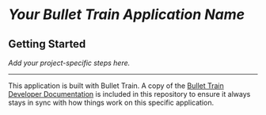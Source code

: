 # _Your Bullet Train Application Name_

## Getting Started
_Add your project-specific steps here._

---

This application is built with Bullet Train. A copy of the [Bullet Train Developer Documentation](/docs/index.md) is included in this repository to ensure it always stays in sync with how things work on this specific application.
